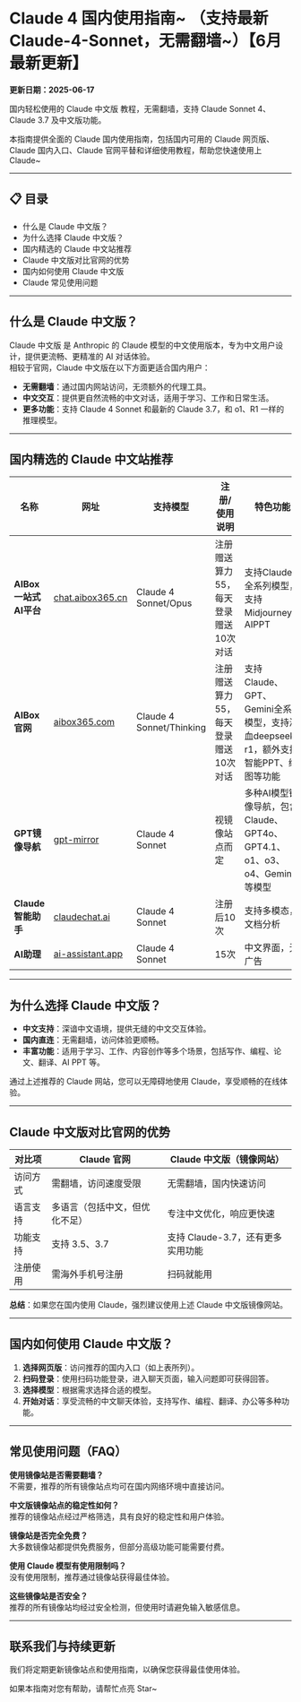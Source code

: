 # Claude 4 国内使用指南~ （支持最新 Claude-4-Sonnet，无需翻墙~）【6月最新更新】
**更新日期：2025-06-17**

国内轻松使用的 Claude 中文版 教程，无需翻墙，支持 Claude Sonnet 4、Claude 3.7 及中文版功能。

本指南提供全面的 Claude 国内使用指南，包括国内可用的 Claude 网页版、Claude 国内入口、Claude 官网平替和详细使用教程，帮助您快速使用上 Claude~

---

## 📋 目录
- 什么是 Claude 中文版？
- 为什么选择 Claude 中文版？
- 国内精选的 Claude 中文站推荐
- Claude 中文版对比官网的优势
- 国内如何使用 Claude 中文版
- Claude 常见使用问题

---

## 什么是 Claude 中文版？
Claude 中文版 是 Anthropic 的 Claude 模型的中文使用版本，专为中文用户设计，提供更流畅、更精准的 AI 对话体验。  
相较于官网，Claude 中文版在以下方面更适合国内用户：

- **无需翻墙**：通过国内网站访问，无须额外的代理工具。
- **中文交互**：提供更自然流畅的中文对话，适用于学习、工作和日常生活。
- **更多功能**：支持 Claude 4 Sonnet 和最新的 Claude 3.7，和 o1、R1 一样的推理模型。

---

## 国内精选的 Claude 中文站推荐

| 名称                 | 网址                                                                 | 支持模型                  | 注册/使用说明                         | 特色功能                                                                                 |
| -------------------- | -------------------------------------------------------------------- | ------------------------- | -------------------------------------- | ---------------------------------------------------------------------------------------- |
| **AIBox 一站式AI平台** | [chat.aibox365.cn](https://chat.aibox365.cn/)                       | Claude 4 Sonnet/Opus      | 注册赠送算力55，每天登录赠送10次对话   | 支持Claude全系列模型，支持Midjourney、AIPPT                                              |
| **AIBox官网**          | [aibox365.com](https://aibox365.com/)                               | Claude 4 Sonnet/Thinking  | 注册赠送算力55，每天登录赠送10次对话   | 支持Claude、GPT、Gemini全系列模型，支持满血deepseek r1，额外支持智能PPT、绘图等功能        |
| **GPT镜像导航**        | [gpt-mirror](https://chinese-chatgpt-mirrors.github.io/gpt-mirror/) | Claude 4 Sonnet           | 视镜像站点而定                        | 多种AI模型镜像导航，包含Claude、GPT4o、GPT4.1、o1、o3、o4、Gemini等模型                  |
| **Claude智能助手**     | [claudechat.ai](https://claudechat.ai/)                             | Claude 4 Sonnet           | 注册后10次                            | 支持多模态，文档分析                                                                     |
| **AI助理**             | [ai-assistant.app](https://ai-assistant.app/)                       | Claude 4 Sonnet           | 15次                                  | 中文界面，无广告                                                                         |

---

## 为什么选择 Claude 中文版？

- **中文支持**：深谙中文语境，提供无缝的中文交互体验。
- **国内直连**：无需翻墙，访问体验更顺畅。
- **丰富功能**：适用于学习、工作、内容创作等多个场景，包括写作、编程、论文、翻译、AI PPT 等。

通过上述推荐的 Claude 网站，您可以无障碍地使用 Claude，享受顺畅的在线体验。

---

## Claude 中文版对比官网的优势

| 对比项       | Claude 官网           | Claude 中文版（镜像网站）      |
| ------------ | -------------------- | ----------------------------- |
| 访问方式     | 需翻墙，访问速度受限 | 无需翻墙，国内快速访问         |
| 语言支持     | 多语言（包括中文，但优化不足） | 专注中文优化，响应更快速 |
| 功能支持     | 支持 3.5、3.7        | 支持 Claude-3.7，还有更多实用功能 |
| 注册使用     | 需海外手机号注册      | 扫码就能用                     |

**总结**：如果您在国内使用 Claude，强烈建议使用上述 Claude 中文版镜像网站。

---

## 国内如何使用 Claude 中文版？

1. **选择网页版**：访问推荐的国内入口（如上表所列）。
2. **扫码登录**：使用扫码功能登录，进入聊天页面，输入问题即可获得回答。
3. **选择模型**：根据需求选择合适的模型。
4. **开始对话**：享受流畅的中文聊天体验，支持写作、编程、翻译、办公等多种功能。

---

## 常见使用问题（FAQ）

**使用镜像站是否需要翻墙？**  
不需要，推荐的所有镜像站点均可在国内网络环境中直接访问。

**中文版镜像站点的稳定性如何？**  
推荐的镜像站点经过严格筛选，具有良好的稳定性和用户体验。

**镜像站是否完全免费？**  
大多数镜像站都提供免费服务，但部分高级功能可能需要付费。

**使用 Claude 模型有使用限制吗？**  
没有使用限制，推荐通过镜像站获得最佳体验。

**这些镜像站是否安全？**  
推荐的所有镜像站均经过安全检测，但使用时请避免输入敏感信息。

---

## 联系我们与持续更新

我们将定期更新镜像站点和使用指南，以确保您获得最佳使用体验。

如果本指南对您有帮助，请帮忙点亮 Star~
